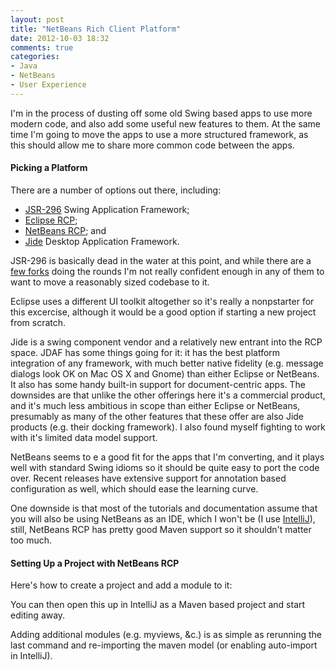 ```yaml
---
layout: post
title: "NetBeans Rich Client Platform"
date: 2012-10-03 18:32
comments: true
categories:
- Java
- NetBeans
- User Experience
---
```


I'm in the process of dusting off some old Swing based apps to use more modern code, and also add some useful new features to them. At the same time I'm going to move the apps to use a more structured framework, as this should allow me to share more common code between the apps.

#### Picking a Platform

There are a number of options out there, including:

- [JSR-296][J] Swing Application Framework;
- [Eclipse RCP][E];
- [NetBeans RCP][N]; and
- [Jide][I] Desktop Application Framework.

JSR-296 is basically dead in the water at this point, and while there are a [few forks][F] doing the rounds I'm not really confident enough in any of them to want to move a reasonably sized codebase to it.

Eclipse uses a different UI toolkit altogether so it's really a nonpstarter for this excercise, although it would be a good option if starting a new project from scratch.

Jide is a swing component vendor and a relatively new entrant into the RCP space. JDAF has some things going for it: it has the best platform integration of any framework, with much better native fidelity (e.g. message dialogs look OK on Mac OS X and Gnome) than either Eclipse or NetBeans. It also has some handy built-in support for document-centric apps. The downsides are that unlike the other offerings here it's a commercial product, and it's much less ambitious in scope than either Eclipse or NetBeans, presumably as many of the other features that these offer are also Jide products (e.g. their docking framework). I also found myself fighting to work with it's limited data model support.

NetBeans seems to e a good fit for the apps that I'm converting, and it plays well with standard Swing idioms so it should be quite easy to port the code over. Recent releases have extensive support for annotation based configuration as well, which should ease the learning curve.

One downside is that most of the tutorials and documentation assume that you will also be using NetBeans as an IDE, which I won't be (I use [IntelliJ][A]), still, NetBeans RCP has pretty good Maven support so it shouldn't matter too much.

#### Setting Up a Project with NetBeans RCP

Here's how to create a project and add a module to it:

<script src="https://gist.github.com/3828460.js?file=nbproject.sh"></script>

You can then open this up in IntelliJ as a Maven based project and start editing away.

Adding additional modules (e.g. myviews, &c.) is as simple as rerunning the last command and re-importing the maven model (or enabling auto-import in IntelliJ).

[J]: http://www.jcp.org/en/jsr/detail?id=296
[F]: https://en.wikipedia.org/wiki/Swing_Application_Framework
[E]: http://wiki.eclipse.org/index.php/Rich_Client_Platform
[N]: http://netbeans.org/features/platform/
[I]: http://jidesoft.com/jdaf/
[A]: http://www.jetbrains.com/idea/
